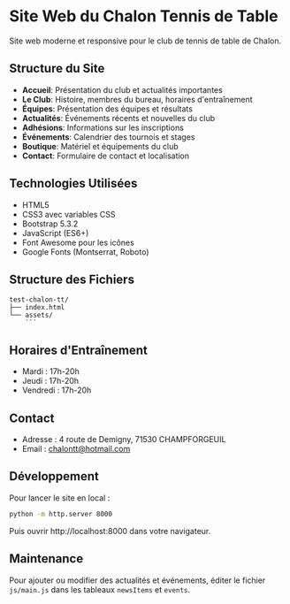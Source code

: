 # Site Web du Chalon Tennis de Table

Site web moderne et responsive pour le club de tennis de table de Chalon.

## Structure du Site

- **Accueil**: Présentation du club et actualités importantes
- **Le Club**: Histoire, membres du bureau, horaires d'entraînement
- **Équipes**: Présentation des équipes et résultats
- **Actualités**: Événements récents et nouvelles du club
- **Adhésions**: Informations sur les inscriptions
- **Événements**: Calendrier des tournois et stages
- **Boutique**: Matériel et équipements du club
- **Contact**: Formulaire de contact et localisation

## Technologies Utilisées

- HTML5
- CSS3 avec variables CSS
- Bootstrap 5.3.2
- JavaScript (ES6+)
- Font Awesome pour les icônes
- Google Fonts (Montserrat, Roboto)

## Structure des Fichiers

```
test-chalon-tt/
├── index.html
└── assets/
    ```
```

## Horaires d'Entraînement

- Mardi : 17h-20h
- Jeudi : 17h-20h
- Vendredi : 17h-20h

## Contact

- Adresse : 4 route de Demigny, 71530 CHAMPFORGEUIL
- Email : chalontt@hotmail.com

## Développement

Pour lancer le site en local :
```bash
python -m http.server 8000
```
Puis ouvrir http://localhost:8000 dans votre navigateur.

## Maintenance

Pour ajouter ou modifier des actualités et événements, éditer le fichier `js/main.js` dans les tableaux `newsItems` et `events`.
